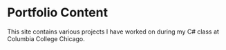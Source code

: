# Portfolio Content
This site contains various projects I have worked on during my C# class at Columbia College Chicago.


